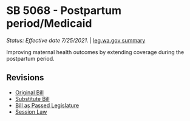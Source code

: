 # SB 5068 - Postpartum period/Medicaid
*Status: Effective date 7/25/2021.* | [leg.wa.gov summary](https://app.leg.wa.gov/billsummary?BillNumber=5068&Year=2021)

Improving maternal health outcomes by extending coverage during the postpartum period.

## Revisions
* [Original Bill](1/)
* [Substitute Bill](S/)
* [Bill as Passed Legislature](S.PL/)
* [Session Law](S.SL/)